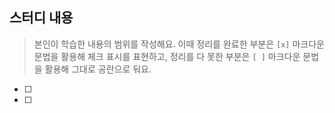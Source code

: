 ## 스터디 내용

> 본인이 학습한 내용의 범위를 작성해요. 이때 정리를 완료한 부분은 `[x]` 마크다운 문법을 활용해 체크 표시를 표현하고, 정리를 다 못한 부분은 `[ ]` 마크다운 문법을 활용해 그대로 공란으로 둬요.

- [ ] 
- [ ] 